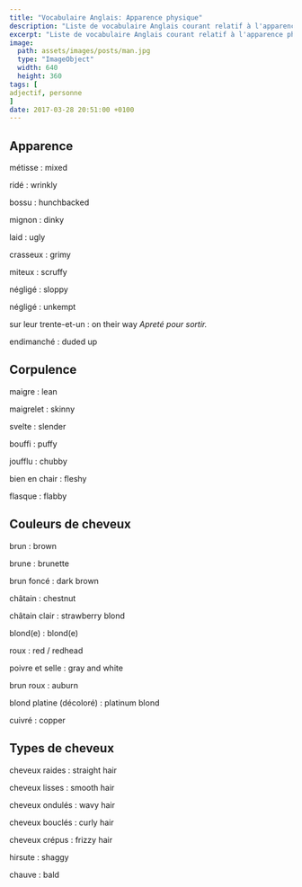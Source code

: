 ```yaml
---
title: "Vocabulaire Anglais: Apparence physique"
description: "Liste de vocabulaire Anglais courant relatif à l'apparence physique d'une personne."
excerpt: "Liste de vocabulaire Anglais courant relatif à l'apparence physique d'une personne."
image:
  path: assets/images/posts/man.jpg
  type: "ImageObject"
  width: 640
  height: 360
tags: [
adjectif, personne
]
date: 2017-03-28 20:51:00 +0100
---
```


## Apparence

métisse
: mixed

ridé
: wrinkly

bossu
: hunchbacked

mignon
: dinky

laid
: ugly

crasseux
: grimy

miteux
: scruffy

négligé
: sloppy

négligé
: unkempt

sur leur trente-et-un
: on their way
*Apreté pour sortir.*

endimanché
: duded up


## Corpulence

maigre
: lean

maigrelet
: skinny

svelte
: slender

bouffi
: puffy

joufflu
: chubby

bien en chair
: fleshy

flasque
: flabby


## Couleurs de cheveux

brun
: brown

brune
: brunette

brun foncé
: dark brown

châtain
: chestnut

châtain clair
: strawberry blond

blond(e)
: blond(e)

roux
: red / redhead

poivre et selle
: gray and white

brun roux
: auburn

blond platine (décoloré)
: platinum blond

cuivré
: copper


## Types de cheveux

cheveux raides
: straight hair

cheveux lisses
: smooth hair

cheveux ondulés
: wavy hair

cheveux bouclés
: curly hair

cheveux crépus
: frizzy hair

hirsute
: shaggy

chauve
: bald

